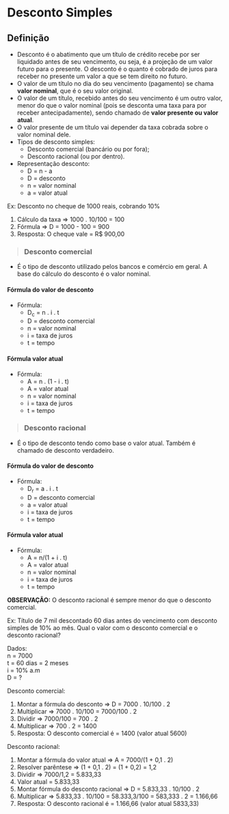 # Desconto Simples

## Definição
- Desconto é o abatimento que um título de crédito recebe por ser liquidado antes de seu vencimento, ou seja, é a projeção de um valor futuro para o presente. O desconto é o quanto é cobrado de juros para receber no presente um valor a que se tem direito no futuro.
- O valor de um título no dia do seu vencimento (pagamento) se chama **valor nominal**, que é o seu valor original.
- O valor de um título, recebido antes do seu vencimento é um outro valor, menor do que o valor nominal (pois se desconta uma taxa para por receber antecipadamente), sendo chamado de **valor presente ou valor atual**.
- O valor presente de um título vai depender da taxa cobrada sobre o valor nominal dele.
- Tipos de desconto simples:
  - Desconto comercial (bancário ou por fora);
  - Desconto racional (ou por dentro).
- Representação desconto:
  - D = n - a
  - D = desconto
  - n = valor nominal
  - a = valor atual

Ex: Desconto no cheque de 1000 reais, cobrando 10% 

1. Cálculo da taxa => 1000 . 10/100 = 100
2. Fórmula => D = 1000 - 100 = 900
3. Resposta: O cheque vale = R$ 900,00

> ### Desconto comercial
- É o tipo de desconto utilizado pelos bancos e comércio em geral. A base do cálculo do desconto é o valor nominal.

#### Fórmula do valor de desconto
- Fórmula:
  - D<sub>c</sub> = n . i . t
  - D = desconto comercial
  - n = valor nominal
  - i = taxa de juros
  - t = tempo

#### Fórmula valor atual
- Fórmula:
  - A = n . (1 - i . t)
  - A = valor atual
  - n = valor nominal
  - i = taxa de juros
  - t = tempo

> ### Desconto racional
- É o tipo de desconto tendo como base o valor atual. Também é chamado de desconto verdadeiro.

#### Fórmula do valor de desconto
- Fórmula:
  - D<sub>r</sub> = a . i . t
  - D = desconto comercial
  - a = valor atual
  - i = taxa de juros
  - t = tempo

#### Fórmula valor atual
- Fórmula:
  - A = n/(1 + i . t)
  - A = valor atual
  - n = valor nominal
  - i = taxa de juros
  - t = tempo

**OBSERVAÇÃO:** O desconto racional é sempre menor do que o desconto comercial.

Ex: Título de 7 mil descontado 60 dias antes do vencimento com desconto simples de 10% ao mês. Qual o valor com o desconto comercial e o desconto racional?

Dados:  
n = 7000  
t = 60 dias = 2 meses  
i = 10% a.m  
D = ?  

Desconto comercial:
1. Montar a fórmula do desconto => D = 7000 . 10/100 . 2
2. Multiplicar => 7000 . 10/100 = 7000/100 . 2
3. Dividir => 7000/100 = 700 . 2
4. Multiplicar => 700 . 2 = 1400
5. Resposta: O desconto comercial é = 1400 (valor atual 5600)

Desconto racional:
1. Montar a fórmula do valor atual => A = 7000/(1 + 0,1 . 2)
2. Resolver parêntese => (1 + 0,1 . 2) = (1 + 0,2) = 1,2
3. Dividir => 7000/1,2 = 5.833,33
4. Valor atual = 5.833,33
5. Montar fórmula do desconto racional => D = 5.833,33 . 10/100 . 2
6. Multiplicar => 5.833,33 . 10/100 = 58.333,3/100 = 583,333 . 2 = 1.166,66
7. Resposta: O desconto racional é = 1.166,66 (valor atual 5833,33)
